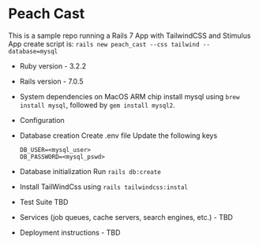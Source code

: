 # Peach Cast

This is a sample repo running a Rails 7 App with TailwindCSS and Stimulus 
App create script is:
`rails new peach_cast --css tailwind --database=mysql`

* Ruby version - 3.2.2
* Rails version - 7.0.5

* System dependencies
  on MacOS ARM chip install mysql using `brew install mysql`, followed by `gem install mysql2`.

* Configuration

* Database creation
  Create .env file
  Update the following keys
  ```
  DB_USER=<mysql_user>
  DB_PASSWORD=<mysql_pswd>
  ```

* Database initialization
  Run `rails db:create`

* Install TailWindCss using
`rails tailwindcss:instal`

* Test Suite TBD

* Services (job queues, cache servers, search engines, etc.) - TBD

* Deployment instructions - TBD

